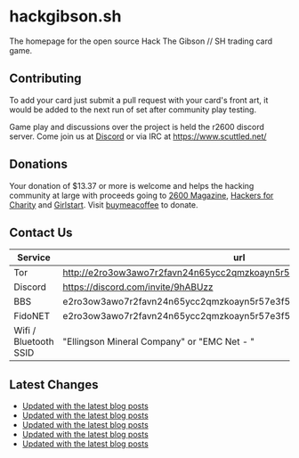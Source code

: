 # hackgibson.sh
The homepage for the open source Hack The Gibson // SH trading card game.


## Contributing

To add your card just submit a pull request with your card's front art, it would be added to the next run of set after community play testing.

Game play and discussions over the project is held the r2600 discord server. Come join us at [Discord](https://discord.com/invite/9hABUzz) or via IRC at https://www.scuttled.net/


## Donations

Your donation of $13.37 or more is welcome and helps the hacking community at large with proceeds going to [2600 Magazine](https://2600.com/), [Hackers for Charity](https://hackersforcharity.org) and [Girlstart](https://girlstart.org).  Visit [buymeacoffee](https://www.buymeacoffee.com/hackgibson.sh) to donate.


## Contact Us

Service | url
-|-
Tor | http://e2ro3ow3awo7r2favn24n65ycc2qmzkoayn5r57e3f56nvjwdcgg32ad.onion
Discord | https://discord.com/invite/9hABUzz
BBS | e2ro3ow3awo7r2favn24n65ycc2qmzkoayn5r57e3f56nvjwdcgg32ad.onion:23
FidoNET | e2ro3ow3awo7r2favn24n65ycc2qmzkoayn5r57e3f56nvjwdcgg32ad.onion:24554
Wifi / Bluetooth SSID | "Ellingson Mineral Company" or "EMC Net - <fidonet address>"

## Latest Changes
<!-- BLOG-POST-LIST:START -->
- [Updated with the latest blog posts](https://github.com/DFW2600/hackgibson.sh/commit/ed81b28cd4ca48d9ce6770fd4987696ebd958461)
- [Updated with the latest blog posts](https://github.com/DFW2600/hackgibson.sh/commit/f69b02e0fce9aedb860b3260a94c9cb2226e8ed1)
- [Updated with the latest blog posts](https://github.com/DFW2600/hackgibson.sh/commit/885f0070dc58dd293c62c9a2723ed1d0a01c1e5d)
- [Updated with the latest blog posts](https://github.com/DFW2600/hackgibson.sh/commit/1e6b1a2d75c6dd753159abcdd75eecd75253ac02)
- [Updated with the latest blog posts](https://github.com/DFW2600/hackgibson.sh/commit/f097a1cb0bde5e4d5a2a6d4579a17e53d6318c45)
<!-- BLOG-POST-LIST:END -->
